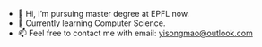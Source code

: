 - 👋 Hi, I’m pursuing master degree at EPFL now.
- 🌱 Currently learning Computer Science.
- 📫 Feel free to contact me with email: yisongmao@outlook.com

<!---
Code-Slaughter/Code-Slaughter is a ✨ special ✨ repository because its `README.md` (this file) appears on your GitHub profile.
You can click the Preview link to take a look at your changes.
--->
